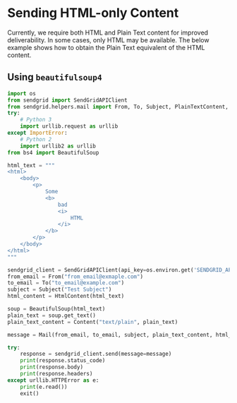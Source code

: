 # Sending HTML-only Content


Currently, we require both HTML and Plain Text content for improved deliverability. In some cases, only HTML may be available. The below example shows how to obtain the Plain Text equivalent of the HTML content.

## Using `beautifulsoup4`

```python
import os
from sendgrid import SendGridAPIClient
from sendgrid.helpers.mail import From, To, Subject, PlainTextContent, HtmlContent, Mail
try:
    # Python 3
    import urllib.request as urllib
except ImportError:
    # Python 2
    import urllib2 as urllib
from bs4 import BeautifulSoup

html_text = """
<html>
    <body>
        <p>
            Some
            <b>
                bad
                <i>
                    HTML
                </i>
            </b>
        </p>
    </body>
</html>
"""

sendgrid_client = SendGridAPIClient(api_key=os.environ.get('SENDGRID_API_KEY'))
from_email = From("from_email@exmaple.com")
to_email = To("to_email@example.com")
subject = Subject("Test Subject")
html_content = HtmlContent(html_text)

soup = BeautifulSoup(html_text)
plain_text = soup.get_text()
plain_text_content = Content("text/plain", plain_text)

message = Mail(from_email, to_email, subject, plain_text_content, html_content)

try:
    response = sendgrid_client.send(message=message)
    print(response.status_code)
    print(response.body)
    print(response.headers)
except urllib.HTTPError as e:
    print(e.read())
    exit()
```
